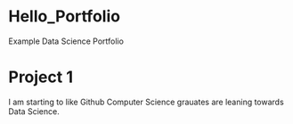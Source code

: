 # Hello_Portfolio
Example Data Science Portfolio

# Project 1 
I am starting to like Github
Computer Science grauates are leaning towards Data Science. 
